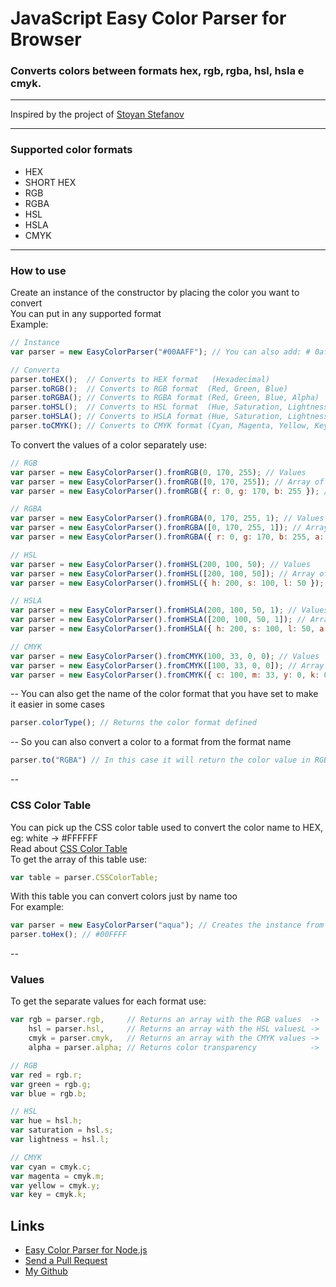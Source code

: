 # JavaScript Easy Color Parser for Browser
### Converts colors between formats hex, rgb, rgba, hsl, hsla e cmyk.

---
Inspired by the project of <a href="http://www.phpied.com/rgb-color-parser-in-javascript/" target="_blank">Stoyan Stefanov</a>

---

### Supported color formats
* HEX
* SHORT HEX
* RGB
* RGBA
* HSL
* HSLA
* CMYK

---

### How to use
Create an instance of the constructor by placing the color you want to convert <br />
You can put in any supported format <br />
Example:
```js
// Instance
var parser = new EasyColorParser("#00AAFF"); // You can also add: # 0af, rgb (0, 170, 255), hsl (..., etc ...

// Converta
parser.toHEX();  // Converts to HEX format   (Hexadecimal)
parser.toRGB();  // Converts to RGB format  (Red, Green, Blue)
parser.toRGBA(); // Converts to RGBA format (Red, Green, Blue, Alpha)
parser.toHSL();  // Converts to HSL format  (Hue, Saturation, Lightness)
parser.toHSLA(); // Converts to HSLA format (Hue, Saturation, Lightness, Alpha)
parser.toCMYK(); // Converts to CMYK format (Cyan, Magenta, Yellow, Key)
```
To convert the values of a color separately use:
```js
// RGB
var parser = new EasyColorParser().fromRGB(0, 170, 255); // Values
var parser = new EasyColorParser().fromRGB([0, 170, 255]); // Array of values
var parser = new EasyColorParser().fromRGB({ r: 0, g: 170, b: 255 }); // Object of values

// RGBA
var parser = new EasyColorParser().fromRGBA(0, 170, 255, 1); // Values
var parser = new EasyColorParser().fromRGBA([0, 170, 255, 1]); // Array of values
var parser = new EasyColorParser().fromRGBA({ r: 0, g: 170, b: 255, a: 1 }); // Object of values

// HSL
var parser = new EasyColorParser().fromHSL(200, 100, 50); // Values
var parser = new EasyColorParser().fromHSL([200, 100, 50]); // Array of values
var parser = new EasyColorParser().fromHSL({ h: 200, s: 100, l: 50 }); // Object of values

// HSLA
var parser = new EasyColorParser().fromHSLA(200, 100, 50, 1); // Values
var parser = new EasyColorParser().fromHSLA([200, 100, 50, 1]); // Array of values
var parser = new EasyColorParser().fromHSLA({ h: 200, s: 100, l: 50, a: 1 }); // Object of values

// CMYK
var parser = new EasyColorParser().fromCMYK(100, 33, 0, 0); // Values
var parser = new EasyColorParser().fromCMYK([100, 33, 0, 0]); // Array of values
var parser = new EasyColorParser().fromCMYK({ c: 100, m: 33, y: 0, k: 0 }); // Object of values
```
--
You can also get the name of the color format that you have set to make it easier in some cases
```js
parser.colorType(); // Returns the color format defined
```
--
So you can also convert a color to a format from the format name
```js
parser.to("RGBA") // In this case it will return the color value in RGBA format, eg rgba (0, 170, 255, 1)
```
--

### CSS Color Table
You can pick up the CSS color table used to convert the color name to HEX, eg: white -> #FFFFFF <br />
Read about <a href="http://www.w3schools.com/cssref/css_colors.asp" target="_blank">CSS Color Table</a> <br />
To get the array of this table use:
```js
var table = parser.CSSColorTable;
```
With this table you can convert colors just by name too <br />
For example:
```js
var parser = new EasyColorParser("aqua"); // Creates the instance from the css color name
parser.toHex(); // #00FFFF
```
--
### Values
To get the separate values for each format use:
```js
var rgb = parser.rgb,     // Returns an array with the RGB values  ->  {r:Number, g:Number, b:Number}
    hsl = parser.hsl,     // Returns an array with the HSL valuesL ->  {h:Number, s:Number, l:Number}
    cmyk = parser.cmyk,   // Returns an array with the CMYK values ->  ...
    alpha = parser.alpha; // Returns color transparency            ->  1

// RGB
var red = rgb.r;
var green = rgb.g;
var blue = rgb.b;

// HSL
var hue = hsl.h;
var saturation = hsl.s;
var lightness = hsl.l;

// CMYK
var cyan = cmyk.c;
var magenta = cmyk.m;
var yellow = cmyk.y;
var key = cmyk.k;
```

## Links
- [Easy Color Parser for Node.js](https://github.com/salomaosnff/easy-color-parser)
- [Send a Pull Request](https://github.com/cerbaroadrian/easy-color-parser/pulls)
- [My Github](https://github.com/cerbaroadrian)
